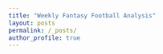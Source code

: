 ```yaml
---
title: "Weekly Fantasy Football Analysis"
layout: posts
permalink: /_posts/
author_profile: true
---
```

